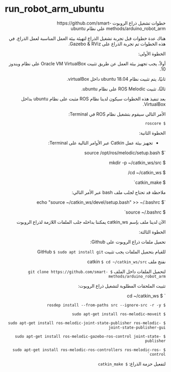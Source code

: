 # run_robot_arm_ubuntu

 <div dir="rtl">
خطوات تشغيل ذراع الروبوت https://github.com/smart-methods/arduino_robot_arm على نظام ubuntu
 
 هناك عدة خطوات قبل تجربة تشغيل الذراع لتهيئة بيئة العمل المناسبة لعمل الذراع. في هذه الخطوات تم تجربة الذراع على Gazebo & RViz.
 
 الخطوة الأولى:
 
 أولاً، يجب تجهيز بيئة العمل عن طريق تثبيت Oracle VM VirtualBox على نظام ويندوز 10.

 ثانيًا، يتم تثبيت نظام ubuntu 18.04 داخل virtualBox.

 ثالثًا، تثبيت ROS Melodic على نظام ubuntu.

 
 بعد تنفيذ هذه الخطوات سيكون لدينا نظام ROS مثبت على نظام ubuntu بداخل VirtualBox.

 الأمر التالي سيقوم بتشغيل نظام ROS في Terminal:
 
 `$ roscore`
 
 
الخطوة الثانية: 
 
 * تجهيز بيئة عمل Catkin عبر الأوامر التالية على Terminal:
 
`$ source /opt/ros/melodic/setup.bash
 
$ mkdir -p ~/catkin_ws/src
	
$ cd ~/catkin_ws/
	
$ catkin_make`
 
 ملاحظة قد تحتاج لجلب ملف bash عبر الأمر التالي:

`$ echo "source ~/catkin_ws/devel/setup.bash" >> ~/.bashrc
	
$ source ~/.bashrc`
 
 الآن لدينا ملف بإسم catkin_ws يمكننا بداخله جلب الملفات اللازمة لذراع الروبوت 
 
 الخطوة الثالثة:
 
 تحميل ملفات ذراع الروبوت على Github:
 
 للقيام بتحميل الملفات يجب تثبيت GitHub  `$ sudo apt install git`
 
 نفتح ملف catkin `$ cd ~/catkin_ws/src` 
 
 لتحميل الملفات داخل الملف  `$ git clone https://github.com/smart-methods/arduino_robot_arm` 
 
 تثبيت الملحقات المطلوبة لتشغيل ذراع الروبوت:
 
` $ cd ~/catkin_ws
	
	$ rosdep install --from-paths src --ignore-src -r -y
	
	$ sudo apt-get install ros-melodic-moveit
	
	$ sudo apt-get install ros-melodic-joint-state-publisher ros-melodic-joint-state-publisher-gui
	
	$ sudo apt-get install ros-melodic-gazebo-ros-control joint-state-publisher
	
	$ sudo apt-get install ros-melodic-ros-controllers ros-melodic-ros-control`

لتفعيل حزمة الذراع: `$ catkin_make` 
 </div>
